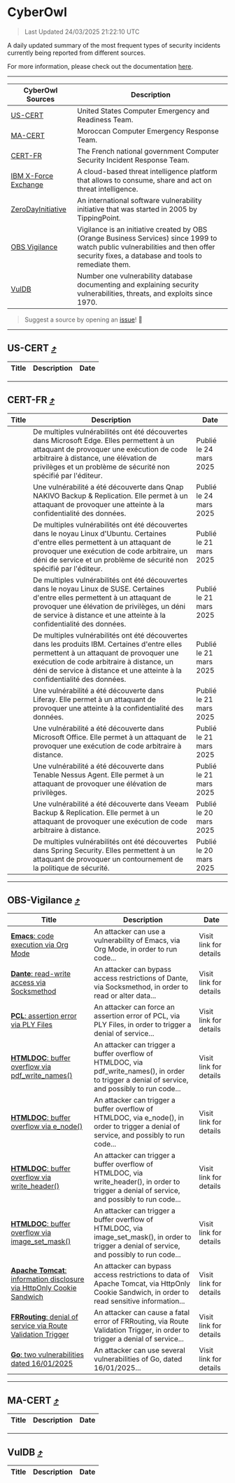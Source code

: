 
 <div id='top'></div>

# CyberOwl

 > Last Updated 24/03/2025 21:22:10 UTC
 
 A daily updated summary of the most frequent types of security incidents currently being reported from different sources.
 
 For more information, please check out the documentation [here](./docs/README.md).
 
 ---
 |CyberOwl Sources|Description|
 |---|---|
 |[US-CERT](#us-cert-arrow_heading_up)|United States Computer Emergency and Readiness Team.|
 |[MA-CERT](#ma-cert-arrow_heading_up)|Moroccan Computer Emergency Response Team.|
 |[CERT-FR](#cert-fr-arrow_heading_up)|The French national government Computer Security Incident Response Team.|
 |[IBM X-Force Exchange](#ibmcloud-arrow_heading_up)|A cloud-based threat intelligence platform that allows to consume, share and act on threat intelligence.|
 |[ZeroDayInitiative](#zerodayinitiative-arrow_heading_up)|An international software vulnerability initiative that was started in 2005 by TippingPoint.|
 |[OBS Vigilance](#obs-vigilance-arrow_heading_up)|Vigilance is an initiative created by OBS (Orange Business Services) since 1999 to watch public vulnerabilities and then offer security fixes, a database and tools to remediate them.|
 |[VulDB](#vuldb-arrow_heading_up)|Number one vulnerability database documenting and explaining security vulnerabilities, threats, and exploits since 1970.|
 
 > Suggest a source by opening an [issue](https://github.com/karimhabush/cyberowl/issues)! :raised_hands:
 ---

## US-CERT [:arrow_heading_up:](#cyberowl)

 |Title|Description|Date|
 |---|---|---|
 
 ---

## CERT-FR [:arrow_heading_up:](#cyberowl)

 |Title|Description|Date|
 |---|---|---|
 |[](https://www.cert.ssi.gouv.fr/avis/CERTFR-2025-AVI-0237/)|De multiples vulnérabilités ont été découvertes dans Microsoft Edge. Elles permettent à un attaquant de provoquer une exécution de code arbitraire à distance, une élévation de privilèges et un problème de sécurité non spécifié par l'éditeur.|Publié le 24 mars 2025|
 |[](https://www.cert.ssi.gouv.fr/avis/CERTFR-2025-AVI-0236/)|Une vulnérabilité a été découverte dans Qnap NAKIVO Backup & Replication. Elle permet à un attaquant de provoquer une atteinte à la confidentialité des données.|Publié le 24 mars 2025|
 |[](https://www.cert.ssi.gouv.fr/avis/CERTFR-2025-AVI-0235/)|De multiples vulnérabilités ont été découvertes dans le noyau Linux d'Ubuntu. Certaines d'entre elles permettent à un attaquant de provoquer une exécution de code arbitraire, un déni de service et un problème de sécurité non spécifié par l'éditeur.|Publié le 21 mars 2025|
 |[](https://www.cert.ssi.gouv.fr/avis/CERTFR-2025-AVI-0234/)|De multiples vulnérabilités ont été découvertes dans le noyau Linux de SUSE. Certaines d'entre elles permettent à un attaquant de provoquer une élévation de privilèges, un déni de service à distance et une atteinte à la confidentialité des données.|Publié le 21 mars 2025|
 |[](https://www.cert.ssi.gouv.fr/avis/CERTFR-2025-AVI-0233/)|De multiples vulnérabilités ont été découvertes dans les produits IBM. Certaines d'entre elles permettent à un attaquant de provoquer une exécution de code arbitraire à distance, un déni de service à distance et une atteinte à la confidentialité des données.|Publié le 21 mars 2025|
 |[](https://www.cert.ssi.gouv.fr/avis/CERTFR-2025-AVI-0232/)|Une vulnérabilité a été découverte dans Liferay. Elle permet à un attaquant de provoquer une atteinte à la confidentialité des données.|Publié le 21 mars 2025|
 |[](https://www.cert.ssi.gouv.fr/avis/CERTFR-2025-AVI-0231/)|Une vulnérabilité a été découverte dans Microsoft Office. Elle permet à un attaquant de provoquer une exécution de code arbitraire à distance.|Publié le 21 mars 2025|
 |[](https://www.cert.ssi.gouv.fr/avis/CERTFR-2025-AVI-0230/)|Une vulnérabilité a été découverte dans Tenable Nessus Agent. Elle permet à un attaquant de provoquer une élévation de privilèges.|Publié le 21 mars 2025|
 |[](https://www.cert.ssi.gouv.fr/avis/CERTFR-2025-AVI-0229/)|Une vulnérabilité a été découverte dans Veeam Backup & Replication. Elle permet à un attaquant de provoquer une exécution de code arbitraire à distance.|Publié le 20 mars 2025|
 |[](https://www.cert.ssi.gouv.fr/avis/CERTFR-2025-AVI-0228/)|De multiples vulnérabilités ont été découvertes dans Spring Security. Elles permettent à un attaquant de provoquer un contournement de la politique de sécurité.|Publié le 20 mars 2025|
 
 ---

## OBS-Vigilance [:arrow_heading_up:](#cyberowl)

 |Title|Description|Date|
 |---|---|---|
 |[<a href="https://vigilance.fr/vulnerability/Emacs-code-execution-via-Org-Mode-44572" class="noirorange"><b>Emacs</b>: code execution via Org Mode</a>](https://vigilance.fr/vulnerability/Emacs-code-execution-via-Org-Mode-44572)|An attacker can use a vulnerability of Emacs, via Org Mode, in order to run code...|Visit link for details|
 |[<a href="https://vigilance.fr/vulnerability/Dante-read-write-access-via-Socksmethod-46190" class="noirorange"><b>Dante</b>: read-write access via Socksmethod</a>](https://vigilance.fr/vulnerability/Dante-read-write-access-via-Socksmethod-46190)|An attacker can bypass access restrictions of Dante, via Socksmethod, in order to read or alter data...|Visit link for details|
 |[<a href="https://vigilance.fr/vulnerability/PCL-assertion-error-via-PLY-Files-46189" class="noirorange"><b>PCL</b>: assertion error via PLY Files</a>](https://vigilance.fr/vulnerability/PCL-assertion-error-via-PLY-Files-46189)|An attacker can force an assertion error of PCL, via PLY Files, in order to trigger a denial of service...|Visit link for details|
 |[<a href="https://vigilance.fr/vulnerability/HTMLDOC-buffer-overflow-via-pdf-write-names-46188" class="noirorange"><b>HTMLDOC</b>: buffer overflow via pdf_write_names()</a>](https://vigilance.fr/vulnerability/HTMLDOC-buffer-overflow-via-pdf-write-names-46188)|An attacker can trigger a buffer overflow of HTMLDOC, via pdf_write_names(), in order to trigger a denial of service, and possibly to run code...|Visit link for details|
 |[<a href="https://vigilance.fr/vulnerability/HTMLDOC-buffer-overflow-via-e-node-46187" class="noirorange"><b>HTMLDOC</b>: buffer overflow via e_node()</a>](https://vigilance.fr/vulnerability/HTMLDOC-buffer-overflow-via-e-node-46187)|An attacker can trigger a buffer overflow of HTMLDOC, via e_node(), in order to trigger a denial of service, and possibly to run code...|Visit link for details|
 |[<a href="https://vigilance.fr/vulnerability/HTMLDOC-buffer-overflow-via-write-header-46186" class="noirorange"><b>HTMLDOC</b>: buffer overflow via write_header()</a>](https://vigilance.fr/vulnerability/HTMLDOC-buffer-overflow-via-write-header-46186)|An attacker can trigger a buffer overflow of HTMLDOC, via write_header(), in order to trigger a denial of service, and possibly to run code...|Visit link for details|
 |[<a href="https://vigilance.fr/vulnerability/HTMLDOC-buffer-overflow-via-image-set-mask-46185" class="noirorange"><b>HTMLDOC</b>: buffer overflow via image_set_mask()</a>](https://vigilance.fr/vulnerability/HTMLDOC-buffer-overflow-via-image-set-mask-46185)|An attacker can trigger a buffer overflow of HTMLDOC, via image_set_mask(), in order to trigger a denial of service, and possibly to run code...|Visit link for details|
 |[<a href="https://vigilance.fr/vulnerability/Apache-Tomcat-information-disclosure-via-HttpOnly-Cookie-Sandwich-46182" class="noirorange"><b>Apache Tomcat</b>: information disclosure via HttpOnly Cookie Sandwich</a>](https://vigilance.fr/vulnerability/Apache-Tomcat-information-disclosure-via-HttpOnly-Cookie-Sandwich-46182)|An attacker can bypass access restrictions to data of Apache Tomcat, via HttpOnly Cookie Sandwich, in order to read sensitive information...|Visit link for details|
 |[<a href="https://vigilance.fr/vulnerability/FRRouting-denial-of-service-via-Route-Validation-Trigger-46181" class="noirorange"><b>FRRouting</b>: denial of service via Route Validation Trigger</a>](https://vigilance.fr/vulnerability/FRRouting-denial-of-service-via-Route-Validation-Trigger-46181)|An attacker can cause a fatal error of FRRouting, via Route Validation Trigger, in order to trigger a denial of service...|Visit link for details|
 |[<a href="https://vigilance.fr/vulnerability/Go-two-vulnerabilities-dated-16-01-2025-46177" class="noirorange"><b>Go</b>: two vulnerabilities dated 16/01/2025</a>](https://vigilance.fr/vulnerability/Go-two-vulnerabilities-dated-16-01-2025-46177)|An attacker can use several vulnerabilities of Go, dated 16/01/2025...|Visit link for details|
 
 ---

## MA-CERT [:arrow_heading_up:](#cyberowl)

 |Title|Description|Date|
 |---|---|---|
 
 ---

## VulDB [:arrow_heading_up:](#cyberowl)

 |Title|Description|Date|
 |---|---|---|
 